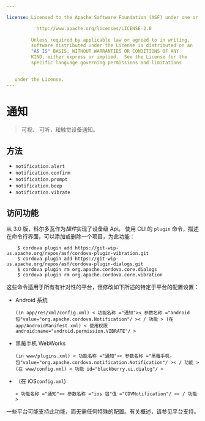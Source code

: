 ```yaml
---

license: Licensed to the Apache Software Foundation (ASF) under one or more contributor license agreements. See the NOTICE file distributed with this work for additional information regarding copyright ownership. The ASF licenses this file to you under the Apache License, Version 2.0 (the "License"); you may not use this file except in compliance with the License. You may obtain a copy of the License at

           http://www.apache.org/licenses/LICENSE-2.0
    
         Unless required by applicable law or agreed to in writing,
         software distributed under the License is distributed on an
         "AS IS" BASIS, WITHOUT WARRANTIES OR CONDITIONS OF ANY
         KIND, either express or implied.  See the License for the
         specific language governing permissions and limitations
    

   under the License.
---
```


# 通知

> 可视、 可听，和触觉设备通知。

## 方法

*   `notification.alert`
*   `notification.confirm`
*   `notification.prompt`
*   `notification.beep`
*   `notification.vibrate`

## 访问功能

从 3.0 版，科尔多瓦作为*插件*实现了设备级 Api。 使用 CLI 的 `plugin` 命令，描述在命令行界面，可以添加或删除一个项目，为此功能：

        $ cordova plugin add https://git-wip-us.apache.org/repos/asf/cordova-plugin-vibration.git
        $ cordova plugin add https://git-wip-us.apache.org/repos/asf/cordova-plugin-dialogs.git
        $ cordova plugin rm org.apache.cordova.core.dialogs
        $ cordova plugin rm org.apache.cordova.core.vibration
    

这些命令适用于所有有针对性的平台，但修改如下所述的特定于平台的配置设置：

*   Android 系统
    
        (in app/res/xml/config.xml) < 功能名称 ="通知">< 参数名称 ="android 包"value="org.apache.cordova.Notification"/ >< / 功能 > (在 app/AndroidManifest.xml) < 使用权限 android:name="android.permission.VIBRATE"/ >
        

*   黑莓手机 WebWorks
    
        (in www/plugins.xml) < 功能名称 ="通知">< 参数名称 ="黑莓手机-包"value="org.apache.cordova.notification.Notification"/ >< / 功能 > (在 www/config.xml) < 功能 id="blackberry.ui.dialog"/ >
        

*   （在 iOS`config.xml`)
    
        < 功能名称 ="通知">< 参数名称 ="ios 包"值 ="CDVNotification"/ >< / 功能 >
        

一些平台可能支持此功能，而无需任何特殊的配置。有关概述，请参见平台支持。